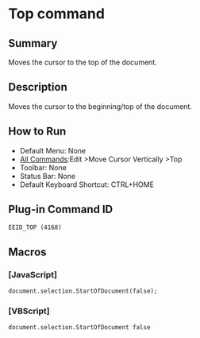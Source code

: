 # Top command

## Summary

Moves the cursor to the top of the document.

## Description

Moves the cursor to the beginning/top of the document.

## How to Run

- Default Menu: None
- [All Commands](../tools/all_commands):Edit \>Move Cursor Vertically
\>Top
- Toolbar: None
- Status Bar: None
- Default Keyboard Shortcut: CTRL+HOME

## Plug-in Command ID

```
EEID_TOP (4168)```

## Macros

### \[JavaScript\]

```
document.selection.StartOfDocument(false);
```

### \[VBScript\]

```
document.selection.StartOfDocument false
```
